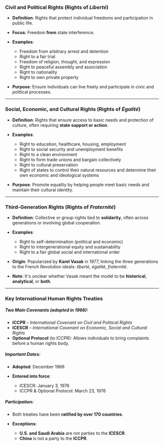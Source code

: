 ### **Civil and Political Rights (Rights of _Liberté_)**

- **Definition**: Rights that protect individual freedoms and participation in public life.
- **Focus**: Freedom **from** state interference.
    
- **Examples**:
    - Freedom from arbitrary arrest and detention
    - Right to a fair trial
    - Freedom of religion, thought, and expression
    - Right to peaceful assembly and association
    - Right to nationality
    - Right to own private property

- **Purpose**: Ensure individuals can live freely and participate in civic and political processes.


---

### **Social, Economic, and Cultural Rights (Rights of _Égalité_)**

- **Definition**: Rights that ensure access to basic needs and protection of culture, often requiring **state support or action**.
    
- **Examples**:
    - Right to education, healthcare, housing, employment
    - Right to social security and unemployment benefits
    - Right to a clean environment
    - Right to form trade unions and bargain collectively
    - Right to cultural preservation
    - Right of states to control their natural resources and determine their own economic and ideological systems
        
- **Purpose**: Promote equality by helping people meet basic needs and maintain their cultural identity.
    

---

### **Third-Generation Rights (Rights of _Fraternité_)**

- **Definition**: Collective or group rights tied to **solidarity**, often across generations or involving global cooperation.
    
- **Examples**:
    - Right to self-determination (political and economic)
    - Right to intergenerational equity and sustainability
    - Right to a fair global social and international order
        
- **Origin**: Popularized by **Karel Vasak** in 1977, linking the three generations to the French Revolution ideals: _liberté, égalité, fraternité_.
    
- **Note**: It's unclear whether Vasak meant the model to be **historical**, **analytical**, or **both**.
    

---

### **Key International Human Rights Treaties**

##### **Two Main Covenants (adopted in 1966):**
- **ICCPR** – _International Covenant on Civil and Political Rights_
- **ICESCR** – _International Covenant on Economic, Social and Cultural Rights_
- **Optional Protocol** (to ICCPR): Allows individuals to bring complaints before a human rights body.
    

##### **Important Dates:**
- **Adopted**: December 1966
    
- **Entered into force**:
    - ICESCR: January 3, 1976
    - ICCPR & Optional Protocol: March 23, 1976

##### **Participation**:
- Both treaties have been **ratified by over 170 countries**.
    
- **Exceptions**:
    - **U.S. and Saudi Arabia** are not parties to the **ICESCR**.
    - **China** is not a party to the **ICCPR**.